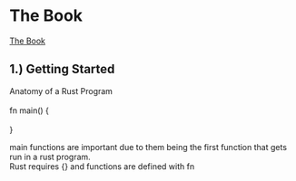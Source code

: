 # The Book

[The Book](https://doc.rust-lang.org/book/)

## 1.) Getting Started

Anatomy of a Rust Program <br />
<br />
fn main() { <br />
            <br />
}           <br />

main functions are important due to them being the first function that gets run in a rust program. <br />
Rust requires {} and functions are defined with fn <br />

